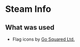 ﻿Steam Info
==========

What was used
-------------
 * Flag icons by [Go Squared Ltd.](http://www.gosquared.com/)
